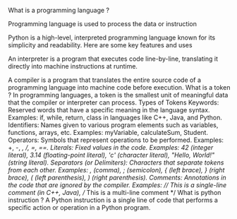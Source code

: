 What is a programming language ?

Programming language is used to process the data or instruction 

Python is a high-level, interpreted programming language known for its simplicity and readability. Here are some key features and uses

An interpreter is a program that executes code line-by-line, translating it directly into machine instructions at runtime.

A compiler is a program that translates the entire source code of a programming language into machine code before execution.
What is a token ?
In programming languages, a token is the smallest unit of meaningful data that the compiler or interpreter can process. 
Types of Tokens
Keywords: Reserved words that have a specific meaning in the language syntax.
Examples: if, while, return, class in languages like C++, Java, and Python.
Identifiers: Names given to various program elements such as variables, functions, arrays, etc.
Examples: myVariable, calculateSum, Student.
Operators: Symbols that represent operations to be performed.
Examples: +, -, *, /, =, ==.
Literals: Fixed values in the code.
Examples: 42 (integer literal), 3.14 (floating-point literal), 'c' (character literal), "Hello, World!" (string literal).
Separators (or Delimiters): Characters that separate tokens from each other.
Examples: , (comma), ; (semicolon), { (left brace), } (right brace), ( (left parenthesis), ) (right parenthesis).
Comments: Annotations in the code that are ignored by the compiler.
Examples: // This is a single-line comment (in C++, Java), /* This is a multi-line comment */
What is python instruction ?
A Python instruction is a single line of code that performs a specific action or operation in a Python program.
